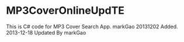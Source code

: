 MP3CoverOnlineUpdTE
===================
This is C# code for MP3 Cover Search App.
markGao 20131202 Added.
2013-12-18
Updated By markGao
